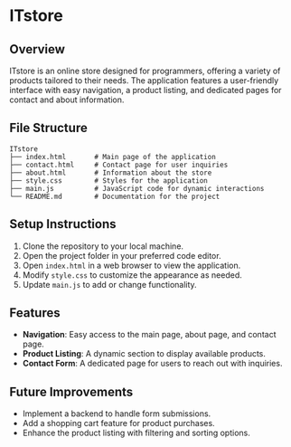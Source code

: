 # ITstore

## Overview
ITstore is an online store designed for programmers, offering a variety of products tailored to their needs. The application features a user-friendly interface with easy navigation, a product listing, and dedicated pages for contact and about information.

## File Structure
```
ITstore
├── index.html       # Main page of the application
├── contact.html     # Contact page for user inquiries
├── about.html       # Information about the store
├── style.css        # Styles for the application
├── main.js          # JavaScript code for dynamic interactions
└── README.md        # Documentation for the project
```

## Setup Instructions
1. Clone the repository to your local machine.
2. Open the project folder in your preferred code editor.
3. Open `index.html` in a web browser to view the application.
4. Modify `style.css` to customize the appearance as needed.
5. Update `main.js` to add or change functionality.

## Features
- **Navigation**: Easy access to the main page, about page, and contact page.
- **Product Listing**: A dynamic section to display available products.
- **Contact Form**: A dedicated page for users to reach out with inquiries.

## Future Improvements
- Implement a backend to handle form submissions.
- Add a shopping cart feature for product purchases.
- Enhance the product listing with filtering and sorting options.